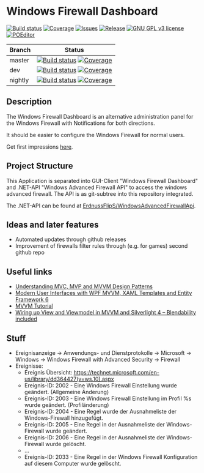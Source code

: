 # Windows Firewall Dashboard

[![Build status](https://img.shields.io/appveyor/ci/ErdnussFlipS/WindowsFirewallDashboard.svg?style=flat-square)](https://ci.appveyor.com/project/ErdnussFlipS/WindowsFirewallDashboard)
[![Coverage](https://img.shields.io/codecov/c/github/ErdnussFlipS/WindowsFirewallDashboard.svg?style=flat-square)](http://codecov.io/github/ErdnussFlipS/WindowsFirewallDashboard)
[![Issues](https://img.shields.io/github/issues/ErdnussFlipS/WindowsFirewallDashboard.svg?style=flat-square)](https://github.com/ErdnussFlipS/WindowsFirewallDashboard/issues)
[![Release](https://img.shields.io/github/release/ErdnussFlipS/WindowsFirewallDashboard.svg?style=flat-square)](https://github.com/ErdnussFlipS/WindowsFirewallDashboard/releases/latest)
[![GNU GPL v3 license](https://img.shields.io/github/license/ErdnussFlipS/WindowsFirewallDashboard.svg?style=flat-square)](https://github.com/ErdnussFlipS/WindowsFirewallDashboard/blob/nightly/LICENSE.md)
[![POEditor](https://img.shields.io/badge/POEditor-Help_Translate-blue.svg?style=flat-square)](https://poeditor.com/join/project/z0rLf12hEZ)

Branch  | Status
--------|--------
master  | [![Build status](https://img.shields.io/appveyor/ci/ErdnussFlipS/WindowsFirewallDashboard/master.svg?style=flat-square)](https://ci.appveyor.com/project/ErdnussFlipS/WindowsFirewallDashboard) [![Coverage](https://img.shields.io/codecov/c/github/ErdnussFlipS/WindowsFirewallDashboard/master.svg?style=flat-square)](http://codecov.io/github/ErdnussFlipS/WindowsFirewallDashboard?branch=master)
dev     | [![Build status](https://img.shields.io/appveyor/ci/ErdnussFlipS/WindowsFirewallDashboard/dev.svg?style=flat-square)](https://ci.appveyor.com/project/ErdnussFlipS/WindowsFirewallDashboard) [![Coverage](https://img.shields.io/codecov/c/github/ErdnussFlipS/WindowsFirewallDashboard/dev.svg?style=flat-square)](http://codecov.io/github/ErdnussFlipS/WindowsFirewallDashboard?branch=dev)
nightly | [![Build status](https://img.shields.io/appveyor/ci/ErdnussFlipS/WindowsFirewallDashboard/nightly.svg?style=flat-square)](https://ci.appveyor.com/project/ErdnussFlipS/WindowsFirewallDashboard) [![Coverage](https://img.shields.io/codecov/c/github/ErdnussFlipS/WindowsFirewallDashboard/nightly.svg?style=flat-square)](http://codecov.io/github/ErdnussFlipS/WindowsFirewallDashboard?branch=nightly)

## Description
The Windows Firewall Dashboard is an alternative administration panel for the Windows Firewall with Notifications for both directions.

It should be easier to configure the Windows Firewall for normal users.

Get first impressions [here](Documentation/First_impressions.md).

## Project Structure
This Application is separated into GUI-Client "Windows Firewall Dashboard" and .NET-API "Windows Advanced Firewall API" to access the windows advanced firewall. The API is as git-subtree into this repository integrated.

The .NET-API can be found at [ErdnussFlipS/WindowsAdvancedFirewallApi](https://github.com/ErdnussFlipS/WindowsAdvancedFirewallApi).

## Ideas and later features
- Automated updates through github releases
- Improvement of firewalls filter rules through (e.g. for games) second github repo

## Useful links
- [Understanding MVC, MVP and MVVM Design Patterns](http://www.dotnet-tricks.com/Tutorial/designpatterns/2FMM060314-Understanding-MVC,-MVP-and-MVVM-Design-Patterns.html)
- [Modern User Interfaces with WPF MVVM, XAML Templates and Entity Framework 6](http://www.codeproject.com/Articles/897441/Modern-User-Interfaces-with-WPF-MVVM-XAML-Template)
- [MVVM Tutorial](http://www.cocktailsandcode.de/?s=mvvm)
- [Wiring up View and Viewmodel in MVVM and Silverlight 4 – Blendability included](http://blog.roboblob.com/2010/01/17/wiring-up-view-and-viewmodel-in-mvvm-and-silverlight-4-blendability-included/)

## Stuff
- Ereignisanzeige -> Anwendungs- und Dienstprotokolle -> Microsoft -> Windows -> Windows Firewall with Advanced Security -> Firewall
- Ereignisse:
  - Ereignis Übersicht: https://technet.microsoft.com/en-us/library/dd364427(v=ws.10).aspx
  - Ereignis-ID: 2002 - Eine Windows Firewall Einstellung wurde geändert. (Allgemeine Änderung)
  - Ereignis-ID: 2003 - Eine Windows Firewall Einstellung im Profil %s wurde geändert. (Profiländerung)
  - Ereignis-ID: 2004 - Eine Regel wurde der Ausnahmeliste der Windows-Firewall hinzugefügt.
  - Ereignis-ID: 2005 - Eine Regel in der Ausnahmeliste der Windows-Firewall wurde geändert.
  - Ereignis-ID: 2006 - Eine Regel in der Ausnahmeliste der Windows-Firewall wurde gelöscht.
  - ...
  - Ereignis-ID: 2033 - Eine Regel in der Windows Firewall Konfiguration auf diesem Computer wurde gelöscht.